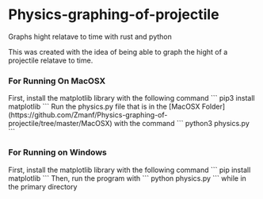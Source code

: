 # Physics-graphing-of-projectile
Graphs hight relatave to time with rust and python

This was created with the idea of being able to graph the hight of a projectile relatave to time.

<h3>For Running On MacOSX</h3>
First, install the matplotlib library with the following command
```
pip3 install matplotlib
```
Run the physics.py file that is in the [MacOSX Folder](https://github.com/Zmanf/Physics-graphing-of-projectile/tree/master/MacOSX) with the command
```
python3 physics.py 
```

<h3>For Running on Windows</h3>
First, install the matplotlib library with the following command
```
pip install matplotlib
```
Then, run the program with
```
python physics.py
```
while in the primary directory
